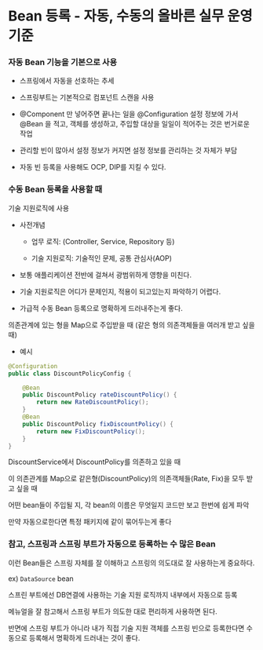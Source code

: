 # Bean 등록 - 자동, 수동의 올바른 실무 운영 기준

### 자동 Bean 기능을 기본으로 사용

- 스프링에서 자동을 선호하는 추세

- 스프링부트는 기본적으로 컴포넌트 스캔을 사용

- @Component 만 넣어주면 끝나는 일을 @Configuration 설정 정보에 가서 @Bean 을 적고, 객체를 생성하고, 주입할 대상을 일일이 적어주는 것은 번거로운 작업
- 관리할 빈이 많아서 설정 정보가 커지면 설정 정보를 관리하는 것 자체가 부담
- 자동 빈 등록을 사용해도 OCP, DIP를 지킬 수 있다.



### 수동 Bean 등록을 사용할 때

기술 지원로직에 사용

- 사전개념

  - 업무 로직: (Controller, Service, Repository 등)

  - 기술 지원로직: 기술적인 문제, 공통 관심사(AOP)

- 보통 애플리케이션 전반에 걸쳐서 광범위하게 영향을 미친다.
- 기술 지원로직은 어디가 문제인지, 적용이 되고있는지 파악하기 어렵다.
- 가급적 수동 Bean 등록으로 명확하게 드러내주는게 좋다.



의존관계에 있는 형을 Map으로 주입받을 때 (같은 형의 의존객체들을 여러개 받고 싶을 때)

- 예시

```java
@Configuration
public class DiscountPolicyConfig {

    @Bean
    public DiscountPolicy rateDiscountPolicy() {
        return new RateDiscountPolicy();
    }
    @Bean
    public DiscountPolicy fixDiscountPolicy() {
        return new FixDiscountPolicy();
    }
}
```

DiscountService에서 DiscountPolicy를 의존하고 있을 때

이 의존관계를 Map으로 같은형(DiscountPolicy)의 의존객체들(Rate, Fix)을 모두 받고 싶을 때

어떤 bean들이 주입될 지, 각 bean의 이름은 무엇일지 코드만 보고 한번에 쉽게 파악





만약 자동으로한다면 특정 패키지에 같이 묶어두는게 좋다





### 참고, 스프링과 스프링 부트가 자동으로 등록하는 수 많은 Bean

이런 Bean들은 스프링 자체를 잘 이해하고 스프링의 의도대로 잘 사용하는게 중요하다.



ex) `DataSource` bean

스프린 부트에선 DB연결에 사용하는 기술 지원 로직까지 내부에서 자동으로 등록

메뉴얼을 잘 참고해서 스프링 부트가 의도한 대로 편리하게 사용하면 된다.



반면에 스프링 부트가 아니라 내가 직접 기술 지원 객체를 스프링 빈으로 등록한다면 수동으로 등록해서 명확하게 드러내는 것이 좋다.